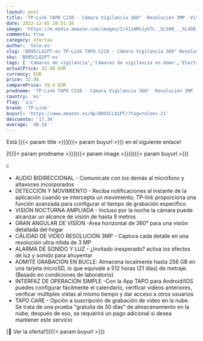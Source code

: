 ```yaml
---
layout: post
title: 'TP-Link TAPO C210 - Cámara Vigilancia 360°  Resolución 3MP  Visión Nocturna hasta 9 m  Audio Bidireccional  Detección Movimiento  Admite Tarjeta SD  Control Remoto  Compatible con Alexa  Color Blanco'
date: 2022-12-05 10:51:38
image: 'https://m.media-amazon.com/images/I/41sAMxJyGTL._SL500_._SL400_.jpg'
comments: true
category: ofertas
author: 'tole.es'
slug: 'B095CLQ1PT-es TP-Link TAPO C210 - Cámara Vigilancia 360° Resolución 3MP...'
sku: 'B095CLQ1PT-es'
tags: [ 'Cámaras de vigilancia','Cámaras de vigilancia en domo','Electrónica','Fotografía y videocámaras','alexa','tp-link','🇪🇸', ]
actualPrice: 32.98 EUR
currency: EUR
price: 32.98
comparePrice: 39.9 EUR
prodname: 'TP-Link TAPO C210 - Cámara Vigilancia 360°  Resolución 3MP  Visión Nocturna hasta 9 m  Audio Bidireccional  Detección Movimiento  Admite Tarjeta SD  Control Remoto  Compatible con Alexa  Color Blanco'
country: 'es'
flag: '🇪🇸'
brand: 'TP-Link'
buyurl: 'https://www.amazon.es/dp/B095CLQ1PT/?tag=tolees-21'
descuento: '17.34'
average: '40.16'
---
```


Está [{{< param title >}}]({{< param buyurl >}}) en el siguiente enlace!

[![{{< param prodname >}}]({{< param image >}})]({{< param buyurl >}})

ℹ️:

- AUDIO BIDIRECCIONAL - Comunícate con los demás al micrófono y altavoces incorporados
- DETECCIÓN Y MOVIMIENTO - Reciba notificaciones al instante de la aplicación cuando se intercepta un movimiento; TP-link proporciona una función avanzada para configurar el tiempo de grabación específico
- VISIÓN NOCTURNA AMPLIADA - Incluso por la noche la cámara puede alcanzar un alcance de visión de hasta 9 metros
- GRAN ANGULAR DE VISÍON -Área horizontal de 360° para una visión detallada del hogar
- CÁLIDAD DE VIDEO RESOLUCIÓN 3MP - Captura cada detalle en una resolución ultra nítida de 3 MP
- ALARMA DE SONIDO Y LUZ - ¿Invitado inesperado? activa los efectos de luz y sonido para ahuyentar
- ADMITE GRABACIÓN EN BUCLE: Almacena localmente hasta 256 GB en una tarjeta microSD, lo que equivale a 512 horas (21 días) de metraje. (Basado en condiciones de laboratorio)
- INTERFAZ DE OPERACIÓN SIMPLE -Con la App TAPO para Android/IOS puedes configurar fácilmente el calendario, verificar videos anteriores, verificar múltiples vistas al mismo tiempo y dar acceso a otros usuarios
- TAPO CARE - Opción a suscripción de grabación de video en la nube. Se trata de una prueba "gratuita de 30 días" de almacenamiento en la nube, después de eso, se requerirá un pago adicional si desea mantener este servicio

[🛒 Ver la oferta!!]({{< param buyurl >}})
